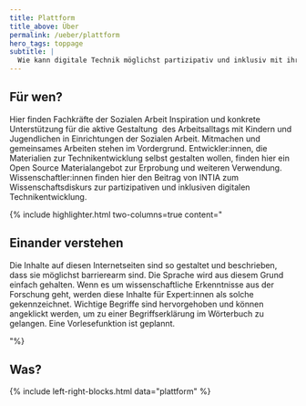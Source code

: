 ```yaml
---
title: Plattform
title_above: Über
permalink: /ueber/plattform
hero_tags: toppage
subtitle: |
  Wie kann digitale Technik möglichst partizipativ und inklusiv mit ihren Anwender:innen entwickelt werden? Methoden, Werkzeuge und Wissen dazu gibt es auf dieser Plattform.
---
```


## Für wen?

Hier finden Fachkräfte der Sozialen Arbeit Inspiration und konkrete Unterstützung für die aktive Gestaltung  des Arbeitsalltags mit Kindern und Jugendlichen in Einrichtungen der Sozialen Arbeit. Mitmachen und gemeinsames Arbeiten stehen im Vordergrund. Entwickler:innen, die Materialien zur Technikentwicklung selbst gestalten wollen, finden hier ein Open Source Materialangebot zur Erprobung und weiteren Verwendung. Wissenschaftler:innen finden hier den Beitrag von INTIA zum Wissenschaftsdiskurs zur partizipativen und inklusiven digitalen Technikentwicklung.

{% include highlighter.html two-columns=true content="

## Einander verstehen

Die Inhalte auf diesen Internetseiten sind so gestaltet und beschrieben, dass sie möglichst barrierearm sind. Die Sprache wird aus diesem Grund einfach gehalten. Wenn es um wissenschaftliche Erkenntnisse aus der Forschung geht, werden diese Inhalte für Expert:innen als solche gekennzeichnet. Wichtige Begriffe sind hervorgehoben und können angeklickt werden, um zu einer Begriffserklärung im Wörterbuch zu gelangen. Eine Vorlesefunktion ist geplannt.

"%}

## Was?

{% include left-right-blocks.html data="plattform" %}
